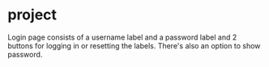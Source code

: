 # project 
Login page consists of a username label and a password label and 2 buttons for logging in or resetting the labels.
There's also an option to show password.

